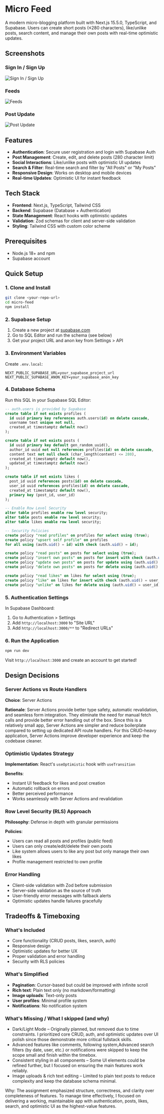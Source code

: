 # Micro Feed

A modern micro-blogging platform built with Next.js 15.5.0, TypeScript, and Supabase. Users can create short posts (≤280 characters), like/unlike posts, search content, and manage their own posts with real-time optimistic updates.

## Screenshots

### Sign In / Sign Up
![Sign In / Sign Up](./docs/screenshots/signin.JPG)

### Feeds
![Feeds](./docs/screenshots/feed.JPG)

### Post Update
![Post Update](./docs/screenshots/post-update.JPG)


## Features

- **Authentication**: Secure user registration and login with Supabase Auth
- **Post Management**: Create, edit, and delete posts (280 character limit)
- **Social Interactions**: Like/unlike posts with optimistic UI updates
- **Search & Filter**: Real-time search and filter by "All Posts" or "My Posts"
- **Responsive Design**: Works on desktop and mobile devices
- **Real-time Updates**: Optimistic UI for instant feedback

## Tech Stack

- **Frontend**: Next.js, TypeScript, Tailwind CSS
- **Backend**: Supabase (Database + Authentication)
- **State Management**: React hooks with optimistic updates
- **Validation**: Zod schemas for client and server-side validation
- **Styling**: Tailwind CSS with custom color scheme 

## Prerequisites

- Node.js 18+ and npm
- Supabase account

## Quick Setup

### 1. Clone and Install
```bash
git clone <your-repo-url>
cd micro-feed
npm install
```

### 2. Supabase Setup
1. Create a new project at [supabase.com](https://supabase.com)
2. Go to SQL Editor and run the schema (see below)
3. Get your project URL and anon key from Settings > API

### 3. Environment Variables
Create `.env.local`:
```env
NEXT_PUBLIC_SUPABASE_URL=your_supabase_project_url
NEXT_PUBLIC_SUPABASE_ANON_KEY=your_supabase_anon_key
```

### 4. Database Schema
Run this SQL in your Supabase SQL Editor:

```sql
-- auth.users is provided by Supabase
create table if not exists profiles (
  id uuid primary key references auth.users(id) on delete cascade,
  username text unique not null,
  created_at timestamptz default now()
);

create table if not exists posts (
  id uuid primary key default gen_random_uuid(),
  author_id uuid not null references profiles(id) on delete cascade,
  content text not null check (char_length(content) <= 280),
  created_at timestamptz default now(),
  updated_at timestamptz default now()
);

create table if not exists likes (
  post_id uuid references posts(id) on delete cascade,
  user_id uuid references profiles(id) on delete cascade,
  created_at timestamptz default now(),
  primary key (post_id, user_id)
);

-- Enable Row Level Security
alter table profiles enable row level security;
alter table posts enable row level security;
alter table likes enable row level security;

-- Security Policies
create policy "read profiles" on profiles for select using (true);
create policy "upsert self profile" on profiles
for all using (auth.uid() = id) with check (auth.uid() = id);

create policy "read posts" on posts for select using (true);
create policy "insert own posts" on posts for insert with check (auth.uid() = author_id);
create policy "update own posts" on posts for update using (auth.uid() = author_id);
create policy "delete own posts" on posts for delete using (auth.uid() = author_id);

create policy "read likes" on likes for select using (true);
create policy "like" on likes for insert with check (auth.uid() = user_id);
create policy "unlike" on likes for delete using (auth.uid() = user_id);
```

### 5. Authentication Settings
In Supabase Dashboard:
1. Go to Authentication > Settings
2. Add `http://localhost:3000` to "Site URL"
3. Add `http://localhost:3000/**` to "Redirect URLs"

### 6. Run the Application
```bash
npm run dev
```

Visit `http://localhost:3000` and create an account to get started!


## Design Decisions

### Server Actions vs Route Handlers
**Choice**: Server Actions

**Rationale**: Server Actions provide better type safety, automatic revalidation, and seamless form integration. They eliminate the need for manual fetch calls and provide better error handling out of the box. Since this is a relatively small app, Server Actions are simpler and reduce boilerplate compared to setting up dedicated API route handlers. For this CRUD-heavy application, Server Actions improve developer experience and keep the codebase cleaner.


### Optimistic Updates Strategy
**Implementation**: React's `useOptimistic` hook with `useTransition`

**Benefits**:
- Instant UI feedback for likes and post creation
- Automatic rollback on errors
- Better perceived performance
- Works seamlessly with Server Actions and revalidation

### Row Level Security (RLS) Approach
**Philosophy**: Defense in depth with granular permissions

**Policies**:
- Users can read all posts and profiles (public feed)
- Users can only create/edit/delete their own posts
- Like system allows users to like any post but only manage their own likes
- Profile management restricted to own profile

### Error Handling
- Client-side validation with Zod before submission
- Server-side validation as the source of truth
- User-friendly error messages with fallback alerts
- Optimistic updates handle failures gracefully

## Tradeoffs & Timeboxing

### What's Included 
- Core functionality (CRUD posts, likes, search, auth)
- Responsive design 
- Optimistic updates for better UX
- Proper validation and error handling
- Security with RLS policies

### What's Simplified 
- **Pagination**: Cursor-based but could be improved with infinite scroll
- **Rich text**: Plain text only (no markdown/formatting)
- **Image uploads**: Text-only posts
- **User profiles**: Minimal profile system
- **Notifications**: No notification system

### What's Missing / What I skipped (and why)
- Dark/Light Mode – Originally planned, but removed due to time constraints. I prioritized core CRUD, auth, and    optimistic updates over UI polish since those demonstrate more critical fullstack skills.
- Advanced features like comments, following system,Advanced search filters (by date, user, etc.) or notifications were skipped to keep the scope small and finish within the timebox.
- Consistent styling in all components – Some UI elements could be refined further, but I focused on ensuring the main features work reliably.
- Image uploads & rich text editing – Limited to plain text posts to reduce complexity and keep the database schema minimal.

Why:
The assignment emphasized structure, correctness, and clarity over completeness of features. To manage time effectively, I focused on delivering a working, maintainable app with authentication, posts, likes, search, and optimistic UI as the highest-value features.

